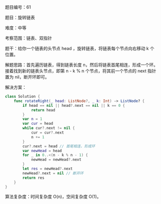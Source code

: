 题目编号：61

题目：旋转链表

难度：中等

考察范围：链表、双指针

题干：给你一个链表的头节点 head ，旋转链表，将链表每个节点向右移动 k 个位置。

解题思路：首先遍历链表，得到链表长度 n，然后将链表首尾相连，形成一个环。接着找到新的链表头节点，即第 n - k % n 个节点，将其前一个节点的 next 指针置为 nil，断开环即可。

解决方案：

```swift
class Solution {
    func rotateRight(_ head: ListNode?, _ k: Int) -> ListNode? {
        if head == nil || head?.next == nil || k == 0 {
            return head
        }
        var n = 1
        var cur = head
        while cur?.next != nil {
            cur = cur?.next
            n += 1
        }
        cur?.next = head // 首尾相连，形成环
        var newHead = head
        for _ in 0..<(n - k % n - 1) {
            newHead = newHead?.next
        }
        let res = newHead?.next
        newHead?.next = nil // 断开环
        return res
    }
}
```

算法复杂度：时间复杂度 O(n)，空间复杂度 O(1)。